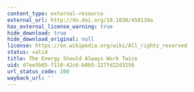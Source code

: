 ```yaml
---
content_type: external-resource
external_url: http://dx.doi.org/10.1038/458138a
has_external_license_warning: true
hide_download: true
hide_download_original: null
license: https://en.wikipedia.org/wiki/All_rights_reserved
status: valid
title: The Energy Should Always Work Twice
uid: d7ee5b85-f110-42c6-b8b5-227fd22d3256
url_status_code: 200
wayback_url: ''
---
```

